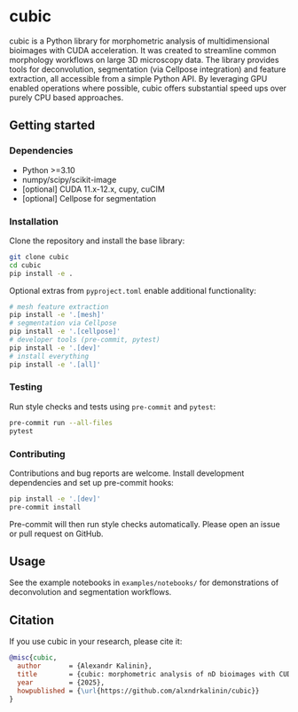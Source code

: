 # cubic

cubic is a Python library for morphometric analysis of multidimensional
bioimages with CUDA acceleration. It was created to streamline common
morphology workflows on large 3D microscopy data. The library provides tools
for deconvolution, segmentation (via Cellpose integration) and feature
extraction, all accessible from a simple Python API. By leveraging GPU enabled
operations where possible, cubic offers substantial speed ups over purely
CPU based approaches.

## Getting started

### Dependencies
* Python >=3.10
* numpy/scipy/scikit-image
* [optional] CUDA 11.x-12.x, cupy, cuCIM
* [optional] Cellpose for segmentation

### Installation
Clone the repository and install the base library:

```bash
git clone cubic
cd cubic
pip install -e .
```

Optional extras from `pyproject.toml` enable additional functionality:

```bash
# mesh feature extraction
pip install -e '.[mesh]'
# segmentation via Cellpose
pip install -e '.[cellpose]'
# developer tools (pre-commit, pytest)
pip install -e '.[dev]'
# install everything
pip install -e '.[all]'
```

### Testing
Run style checks and tests using `pre-commit` and `pytest`:

```bash
pre-commit run --all-files
pytest
```

### Contributing
Contributions and bug reports are welcome. Install development dependencies and
set up pre-commit hooks:

```bash
pip install -e '.[dev]'
pre-commit install
```

Pre-commit will then run style checks automatically. Please open an issue or
pull request on GitHub.

## Usage
See the example notebooks in `examples/notebooks/` for demonstrations of
deconvolution and segmentation workflows.

## Citation
If you use cubic in your research, please cite it:

```bibtex
@misc{cubic,
  author       = {Alexandr Kalinin},
  title        = {cubic: morphometric analysis of nD bioimages with CUDA support},
  year         = {2025},
  howpublished = {\url{https://github.com/alxndrkalinin/cubic}}
}
```
